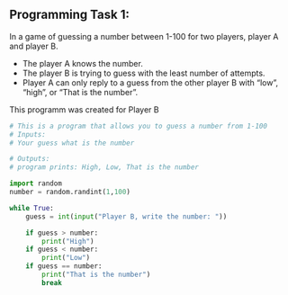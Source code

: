 ## Programming Task 1:

In a game of guessing a number between 1-100 for two players, player A and player B. 
* The player A knows the number. 
* The player B is trying to guess with the least number of attempts.
* Player A can only reply to a guess from the other player B with “low”, “high”, or “That is the number”.

This programm was created for Player B

```.py
# This is a program that allows you to guess a number from 1-100
# Inputs:
# Your guess what is the number

# Outputs:
# program prints: High, Low, That is the number

import random
number = random.randint(1,100)

while True:
    guess = int(input("Player B, write the number: "))

    if guess > number:
        print("High")
    if guess < number:
        print("Low")
    if guess == number:
        print("That is the number")
        break

```
